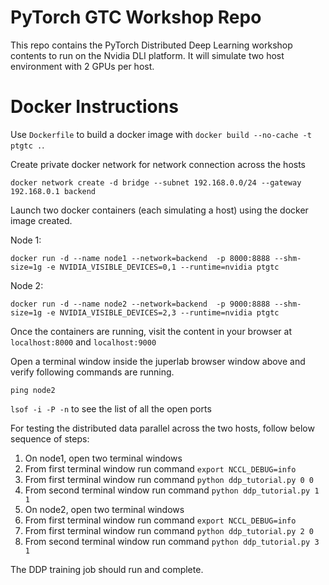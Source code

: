 # PyTorch GTC Workshop Repo

This repo contains the PyTorch Distributed Deep Learning workshop contents to run on the Nvidia DLI platform. It will simulate two host environment with 2 GPUs per host.

# Docker Instructions

Use `Dockerfile` to build a docker image with `docker build --no-cache -t ptgtc .`.

Create private docker network for network connection across the hosts

`docker network create -d bridge --subnet 192.168.0.0/24 --gateway 192.168.0.1 backend`

Launch two docker containers (each simulating a host) using the docker image created.

Node 1:

`docker run -d --name node1 --network=backend  -p 8000:8888 --shm-size=1g -e NVIDIA_VISIBLE_DEVICES=0,1 --runtime=nvidia ptgtc`

Node 2: 

`docker run -d --name node2 --network=backend  -p 9000:8888 --shm-size=1g -e NVIDIA_VISIBLE_DEVICES=2,3 --runtime=nvidia ptgtc`

Once the containers are running, visit the content in your browser at `localhost:8000` and `localhost:9000`

Open a terminal window inside the juperlab browser window above and verify following commands are running.

`ping node2`

`lsof -i -P -n` to see the list of all the open ports

For testing the distributed data parallel across the two hosts, follow below sequence of steps:

1. On node1, open two terminal windows
2. From first terminal window run command `export NCCL_DEBUG=info`
3. From first terminal window run command `python ddp_tutorial.py 0 0`
4. From second terminal window run command `python ddp_tutorial.py 1 1`
5. On node2, open two terminal windows
6. From first terminal window run command `export NCCL_DEBUG=info`
7. From first terminal window run command `python ddp_tutorial.py 2 0`
8. From second terminal window run command `python ddp_tutorial.py 3 1`

The DDP training job should run and complete. 
